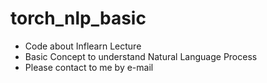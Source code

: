 # torch_nlp_basic
- Code about Inflearn Lecture
- Basic Concept to understand Natural Language Process
- Please contact to me by e-mail
